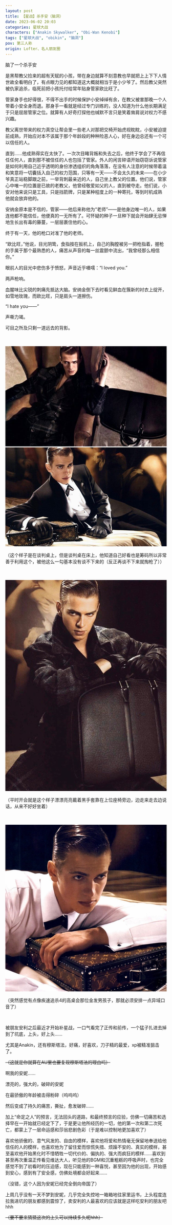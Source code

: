 ```yaml
---
layout: post
title: 【星战】杀手安（脑洞）
date: 2023-06-02 20:03
categories: 星球大战
characters: ["Anakin Skywalker", "Obi-Wan Kenobi"]
tags: ["星球大战", "obikin", "脑洞"]
pov: 第三人称
origin: Lofter、名人朋友圈
---
```


脑了一个杀手安

是黑帮教父捡来的超有天赋的小孩，带在身边就算不刻意教也早就把上上下下人情世故全看明白了，有点眼力见的都知道这大概就相当于是小少爷了。然后教父突然被仇家追杀，临死前把小孩托付给常年贴身管家欧比旺了。

管家身手也好得很，不得不出手的时候保护小安绰绰有余，在教父被害那晚一个人带着小安全身而退。那身手一看就是经过专门训练的，没人知道为什么他长期满足于只是屈居管家之位。就算有人好奇打探他也缄默不言只是笑着耸肩说对权力不感兴趣。

教父离世带来的权力真空让帮会里一些老人对那把交椅开始虎视眈眈，小安被迫提前成熟，开始应对本不该属于那个年龄段的种种险恶人心，好在身边总还有一个可以信任的人。

直到……他成熟得实在太快了。一次次目睹背叛和失去之后，他终于学会了不再信任任何人，直到那不被信任的人也包括了管家。外人的闲言碎语开始窃窃诉说管家是如何利用自己近乎透明的身份渗透组织的角角落落，在没有人注意的时候带着温和笑意将一切囊括入自己的权力范围，只等有一天——不会太久的未来——在小少爷真正站稳脚跟之前，一举背刺最亲近的人，自己坐上教父的位置。他们说，管家心中唯一的位置是已故的老教父，他曾经敬爱如父的人，直到被夺走。他们说，小安对他来说只是工具，只是挡箭牌，只是某种程度上的一种寄托，等到时机成熟 他就会放弃他的。

安纳金原本是不信的，管家——他后来称他为“老师”——是他身边唯一的人，如果连他都不能信任，他便真的一无所有了。可怀疑的种子一旦种下就会开始肆无忌惮地生长出有毒的藤蔓，一层层裹住他的心。

终于有一天，他的枪口对准了他的老师。

“欧比旺，”他说，目光阴鸷，食指按在扳机上，自己的胸膛被另一把枪指着，握枪的手属于那个最熟悉的人，痛苦从声音的每一丝震颤中流出，“我曾经那么相信你。”

眼前人的目光中悲伤多于愤怒，声音近乎嗫嚅：“I loved you.”

两声枪响。

血腥味比尖锐的刺痛先抵达大脑。安纳金倒下去时看见鲜血在簇新的衬衣上绽开，如雪地玫瑰，而欧比旺，只是肩头一道擦伤。

“I hate you——”

声嘶力竭。

可目之所及只剩一道远去的背影。

<br><br>
![1](https://raw.githubusercontent.com/junesirius/junesirius.github.io/master/assets/images/Star_Wars/2023-06-02-anakin-1.jpg)
<br>
![2](https://raw.githubusercontent.com/junesirius/junesirius.github.io/master/assets/images/Star_Wars/2023-06-02-anakin-2.jpg)

（这个样子是在谈判桌上，但是谈判桌在床上，他知道自己好看也是筹码所以非常善于利用这个，被他这么一勾基本没有谈不下来的（反正再谈不下来就掏枪了））

<br><br>
![3](https://raw.githubusercontent.com/junesirius/junesirius.github.io/master/assets/images/Star_Wars/2023-06-02-anakin-3.jpg)

（平时开会就是这个样子漂漂亮亮戴着黑手套靠在上位座椅旁边，边走来走去边说话，从来不好好坐着）

<br><br>
![4](https://raw.githubusercontent.com/junesirius/junesirius.github.io/master/assets/images/Star_Wars/2023-06-02-anakin-4.jpg)

（突然感觉有点像疾速追杀4的高桌会那位金发男孩子，那就必须安排一点异域口音了）

<br>

被朋友安利之后最近才开始补星战，一口气看完了正传和前传，一个猛子扎进去掉到了坑底，上头，好上头……

尤其是Anakin，还有穆斯塔法，好痛，好喜欢，刀子精的最爱，xp被精准狙击了。

~~（这就是你就算在AU里也要复现穆斯塔法的理由吗）~~

啊我的安妮……

漂亮的，强大的，破碎的安妮

在最骄傲的年龄被击得粉碎（呜呜呜）

然后变成了持久的痛苦，撕扯，愈发破碎……

加上“命定之人”的预言，无法回头的道路，和最终预言的应验，仿佛一切痛苦和选择早在一开始就已经定下了，于是更让他所经历的一切，他的第一次和第二次死亡，都蒙上了一层命运感和莎翁悲剧色彩（于是难以控制地更加喜欢了）

喜欢他骄傲的、意气风发的、自由的模样，喜欢他将爱和热情毫无保留地奉送给他信任的人的模样，也喜欢他为了留住爱而惊慌失措、烦躁不安的、真实的模样，甚至喜欢他开始黑化时不惜牺牲一切代价的、偏执的、强大而疯狂的模样……喜欢到甚至再次重温正传看见维达大人，听见他的BGM和沉重粗粝的呼吸声时，也完全感觉不到了初看时的压迫感，现在只能感到一种喜悦，甚至因为他的出现，开始感到安心，感到有了安全感，仿佛处境都会好起来……

（没错，这个人因为安妮已经完全倒向帝国了）

上周几乎没有一天不梦到安妮，几乎完全失控地一箱箱地往家里运书，上头程度连拉我进坑的朋友都感到震惊了，卖安利的人最喜欢的应该就是这样吃安利的朋友吧hhh

~~（要不要来猜猜这次的上头可以持续多久呢hhh）~~
